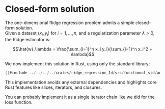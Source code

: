 # Closed-form solution

The one-dimensional Ridge regression problem admits a simple closed-form solution.  
Given a dataset $(x_i, y_i)$ for $i = 1, \ldots, n$, and a regularization parameter $\lambda > 0$, the Ridge estimator is:

$$\hat{w}_\lambda = \frac{\sum_{i=1}^n x_i y_i}{\sum_{i=1}^n x_i^2 + \lambda}$$

We now implement this solution in Rust, using only the standard library:

```rust
{{#include ../../../../crates/ridge_regression_1d/src/functional_std/analytical.rs}}
```

This implementation avoids any external dependencies and highlights core Rust features like slices, iterators, and closures.

You can probably implement it as a single iterator chain like we did for the loss function.
